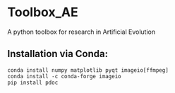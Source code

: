 # Toolbox_AE
A python toolbox for research in Artificial Evolution

## Installation via Conda:

```
conda install numpy matplotlib pyqt imageio[ffmpeg]
conda install -c conda-forge imageio
pip install pdoc
```

